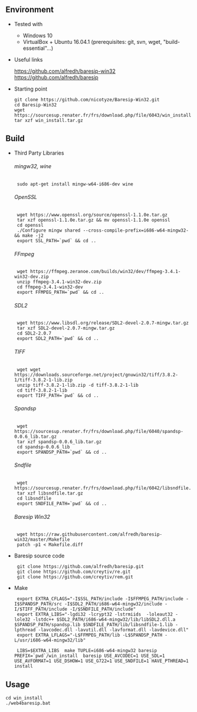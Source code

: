 Environment
-----------
  - Tested with  
    - Windows 10
    - VirtualBox + Ubuntu 16.04.1 (prerequisites: git, svn, wget, "build-essential"...)


   - Useful links  

      https://github.com/alfredh/baresip-win32   
      https://github.com/alfredh/baresip


  - Starting point  

		git clone https://github.com/nicotyze/Baresip-Win32.git
		cd Baresip-Win32
		wget https://sourcesup.renater.fr/frs/download.php/file/6043/win_install.tar.gz
		tar xzf win_install.tar.gz

Build
----- 

 - Third Party Libraries  
  
	###### mingw32, wine ######
		sudo apt-get install mingw-w64-i686-dev wine
	###### OpenSSL ###### 
		wget https://www.openssl.org/source/openssl-1.1.0e.tar.gz
		tar xzf openssl-1.1.0e.tar.gz && mv openssl-1.1.0e openssl
		cd openssl
		./Configure mingw shared --cross-compile-prefix=i686-w64-mingw32- && make -j2
		export SSL_PATH=`pwd` && cd ..
	###### FFmpeg ######
		wget https://ffmpeg.zeranoe.com/builds/win32/dev/ffmpeg-3.4.1-win32-dev.zip
		unzip ffmpeg-3.4.1-win32-dev.zip
		cd ffmpeg-3.4.1-win32-dev
		export FFMPEG_PATH=`pwd` && cd ..
	###### SDL2 ######
		wget https://www.libsdl.org/release/SDL2-devel-2.0.7-mingw.tar.gz
		tar xzf SDL2-devel-2.0.7-mingw.tar.gz
		cd SDL2-2.0.7
		export SDL2_PATH=`pwd` && cd ..
	###### TIFF ######
		wget wget https://downloads.sourceforge.net/project/gnuwin32/tiff/3.8.2-1/tiff-3.8.2-1-lib.zip
		unzip tiff-3.8.2-1-lib.zip -d tiff-3.8.2-1-lib
		cd tiff-3.8.2-1-lib
		export TIFF_PATH=`pwd` && cd ..
	###### Spandsp ######
		wget https://sourcesup.renater.fr/frs/download.php/file/6040/spandsp-0.0.6_lib.tar.gz
		tar xzf spandsp-0.0.6_lib.tar.gz
		cd spandsp-0.0.6_lib
		export SPANDSP_PATH=`pwd` && cd ..
	###### Sndfile ######
		wget https://sourcesup.renater.fr/frs/download.php/file/6042/libsndfile.tar.gz
		tar xzf libsndfile.tar.gz
		cd libsndfile
		export SNDFILE_PATH=`pwd` && cd ..
	###### Baresip Win32 ######
		wget https://raw.githubusercontent.com/alfredh/baresip-win32/master/Makefile
		patch -p1 < Makefile.diff

 - Baresip source code
  
		git clone https://github.com/alfredh/baresip.git
		git clone https://github.com/creytiv/re.git
		git clone https://github.com/creytiv/rem.git
	


 - Make  
  
		export EXTRA_CFLAGS="-I$SSL_PATH/include -I$FFMPEG_PATH/include -I$SPANDSP_PATH/src -I$SDL2_PATH/i686-w64-mingw32/include -I/$TIFF_PATH/include -I/$SNDFILE_PATH/include"
		export EXTRA_LIBS="-lgdi32 -lcrypt32 -lstrmiids  -loleaut32 -lole32 -lstdc++ $SDL2_PATH/i686-w64-mingw32/lib/libSDL2.dll.a $SPANDSP_PATH/spandsp.lib $SNDFILE_PATH/lib/libsndfile-1.lib -lpthread -lavcodec.dll -lavutil.dll -lavformat.dll -lavdevice.dll"
		export EXTRA_LFLAGS="-L$FFMPEG_PATH/lib -L$SPANDSP_PATH -L/usr/i686-w64-mingw32/lib"

		LIBS=$EXTRA_LIBS  make TUPLE=i686-w64-mingw32 baresip PREFIX=`pwd`/win_install  baresip USE_AVCODEC=1 USE_SDL=1 USE_AVFORMAT=1 USE_DSHOW=1 USE_G722=1 USE_SNDFILE=1 HAVE_PTHREAD=1 install


Usage
----- 

    cd win_install
    ./web4baresip.bat




